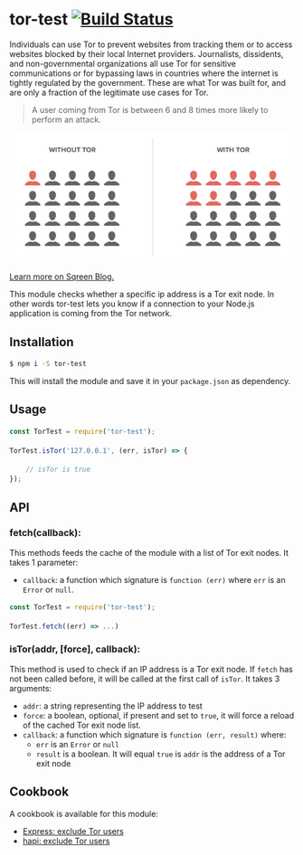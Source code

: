 # tor-test [![Build Status](https://travis-ci.org/sqreen/tor-test.svg?branch=master)](https://travis-ci.org/sqreen/tor-test)

Individuals can use Tor to prevent websites from tracking them or to access websites blocked by their local Internet 
providers. Journalists, dissidents, and non-governmental organizations all use Tor for sensitive communications or for 
bypassing laws in countries where the internet is tightly regulated by the government. These are what Tor was built for, 
and are only a fraction of the legitimate use cases for Tor.

> A user coming from Tor is between 6 and 8 times more likely to perform an attack.

![tor-risks](./cookbook/risk-image.png)

[Learn more on Sqreen Blog.](https://blog.sqreen.io/tor-the-good-the-bad-and-the-ugly/)

This module checks whether a specific ip address is a Tor exit node. In other words tor-test lets you know if a connection
to your Node.js application is coming from the Tor network.

## Installation

```sh
$ npm i -S tor-test
```
This will install the module and save it in your `package.json` as dependency.

## Usage

```js
const TorTest = require('tor-test');

TorTest.isTor('127.0.0.1', (err, isTor) => {

    // isTor is true
});
```

## API

### fetch(callback):

This methods feeds the cache of the module with a list of Tor exit nodes.
It takes 1 parameter:
* `callback`: a function which signature is `function (err)` where `err` is an `Error` or `null`.

```js
const TorTest = require('tor-test');

TorTest.fetch((err) => ...)
```

### isTor(addr, [force], callback):

This method is used to check if an IP address is a Tor exit node.
If `fetch` has not been called before, it will be called at the first call of `isTor`.
It takes 3 arguments:
* `addr`: a string representing the IP address to test
* `force`: a boolean, optional, if present and set to `true`, it will force a reload of the cached Tor exit node list.
* `callback`: a function which signature is `function (err, result)` where:
    * `err` is an `Error` or `null`
    * `result` is a boolean. It will equal `true` is `addr` is the address of a Tor exit node
    

## Cookbook

A cookbook is available for this module:
* [Express: exclude Tor users](./cookbook/express.md)
* [hapi: exclude Tor users](./cookbook/express.md)
